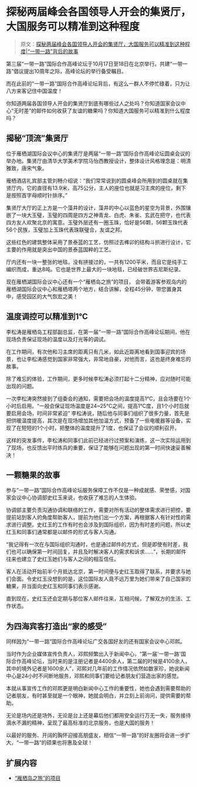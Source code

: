# 探秘两届峰会各国领导人开会的集贤厅，大国服务可以精准到这种程度

> 原文：[探秘两届峰会各国领导人开会的集贤厅，大国服务可以精准到这种程度|“一带一路”背后的故事](https://baijiahao.baidu.com/s?id=1780030913100783414&wfr=spider&for=pc)

第三届“一带一路”国际合作高峰论坛于10月17日至18日在北京举行。共建“一带一路”倡议提出10周年之际，高峰论坛的举行备受瞩目。

而在此前的“一带一路”国际合作高峰论坛背后，有这么一群人不停忙碌着，只为让八方来客记住中国温度！

你知道两届各国领导人开会的集贤厅到底有哪些过人之处吗？你知道国家会议中心“无时差”的邮件如何收获了友谊的糖果吗？你知道大国服务可以精准到什么程度吗？

## 揭秘“顶流”集贤厅

位于雁栖湖国际会议中心的集贤厅是两届“一带一路”国际合作高峰论坛圆桌会议的举办地。集贤厅由清华大学美术学院马怡西教授设计，整体设计风格理念是：明清雅致，唐宋气象。

雁栖酒店礼宾部主管刘畅介绍说：“我们常常说到的圆桌峰会所用到的圆桌就在集贤厅内，它的直径有13.9米，高75公分，主人的座位也就是习主席的座位，剩下是按照首字母顺时针排序。”

集贤厅大厅的正上方是一个藻井的设计，藻井的中心以蓝色的星空为背景，外围镶嵌了一块大玉璧，玉璧的四周是四方之神青龙、白虎、朱雀、玄武在把守，也代表四方友人欢聚北京的寓意。玉璧外层还有一圈玉珠，恰好是56颗，56颗玉珠代表56个民族，玉璧加上玉珠代表珠联璧合，友谊之邦。

这些红色的建筑整体采用了景泰蓝的工艺，仿照过去榫卯的结构斗拱进行设计，它主要的作用就是突出中国的景泰蓝国粹的工艺。

厅内还有一块一整张的地毯，没有拼接过的，一共有1200平米，而且它是纯手工编织而成，重达8吨。它也是世界上最大的一块地毯，已经破世界吉尼斯纪录。

现在雁栖湖国际会议中心还有一个“雁栖岛之旅”的项目， 会带着游客参观岛内的雁栖湖国际会议中心和雁栖塔两个地方，结合讲解，全程45分钟，带您置身其中，感受园区的大气恢宏之美！

## 温度调控可以精准到1℃

李松涛是雁栖岛工程部副总监，在第一届“一带一路”国际合作高峰论坛期间，他在现场负责保证现场的温度以及灯光等的调试。

在工作期间，有次他和习主席的距离只有几米，如此近距离地看到国事迎宾的场景，也让李松涛感觉到国家非常强大，非常地自豪，对他而言，这也是终身难忘的故事。

除了难忘的体验，工作期间，更多时候李松涛必须打起十二分精神，应对随时可能出现的问题。

一次李松涛突然接到了组委会的通知，需要把会场的温度提高1℃，且会场要在1个小时后启用。“一般会保证现场温度是24~25℃之间，提高1℃度，且1个小时后就要启用会场，时间非常紧迫” 李松涛说，随后他与同事们组织了很多力量，首先是把供暖温度提高，其次是在现场增加其他加温方式，预备了一些电暖器等设备，实现了在短短的1个小时，把整体的温度提升了1度，也保证了会议的顺利召开。

这样的突发事件，李松涛和同事们此前已经进行过预案和演练，这一次实际运用到了现场，也反馈出平时练兵的重要，保证了能够在问题出现的第一时间快速妥善解决！

## 一颗糖果的故事

参与”一带一路”国际合作高峰论坛服务保障工作不仅是一种成就感、荣誉感，对国家会议中心协调部史红玉来说，也收获了难忘的人生体验。

协调部主要负责沟通协调和联络的工作，需要对所有活动的整体需求进行把控，要提前站到客人的角度帮助客人，提前为他们出一个方案，再根据客人有针对性的需求进行调整。史红玉的工作有时也会涉及到国际组织，因为有时差的问题，所以史红玉和同事们通常都是以邮件的形式与客人沟通。

“我记得有一次在与国际组织沟通时，也是通过邮件的方式，但是即使有时差，我们也可以确保第一时间回复，并且及时解决客人的需求和诉求……”，长期的邮件往来也建立了史红玉她们与客人之间的相互信任。

客人在活动开始前半个月抵达北京，第一时间便与史红玉取得了联系，并要求与她们会面。令史红玉没想到的是，这位国际友人竟不远万里为她们带来了自己国家的糖果，并当面向史红玉和同事们表示感谢。

直到现在，史红玉还会定期与那位客人邮件往来，互相问候，了解双方的生活、工作状态。

## 为四海宾客打造出“家的感受”

同样因为“一带一路”国际合作高峰论坛广交各国好友的还有国家会议中心邓熙。

当时作为企业媒体宣传负责人，邓熙频繁出入于新闻中心，“第一届'一带一路'国际合作高峰论坛，当时来的是注册记者是4400余人，第二届的时候是4100余人，其中的境外记者是1600余人”，邓熙对几年前的工作情况依然如数家珍，她说新闻中心是24小时不间断地服务，邓熙和同事们要给记者朋友们营造出家的感觉。

本就从事宣传工作的邓熙更是明白新闻中心工作的重要性，她也会遇到需要帮助的记者朋友，有时甚至就是一个眼神，她就会明白，并立刻上前询问，提供需要的帮助。

无论是场内还是场外，无论是台上还是幕后他们都用安全运行万无一失，服务接待滴水不漏的精神，呈现了最高标准的北京服务，也是大国的服务！

以最好的服务、开阔的胸怀迎接高朋盛友，相信“一带一路”的好友圈将会进一步扩大，“一带一路”的硕果也将惠及全球！

## 扩展内容

- [“雁栖岛之旅”的项目]()